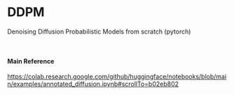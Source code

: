# DDPM
Denoising Diffusion Probabilistic Models from scratch (pytorch)


<br>


#### Main Reference
https://colab.research.google.com/github/huggingface/notebooks/blob/main/examples/annotated_diffusion.ipynb#scrollTo=b02eb802
